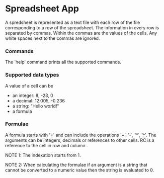 # Spreadsheet App
A spredsheet is represented as a text file with each row of the file corresponding to a row of the spreadsheet.
The information in every row is separated by commas. Within the commas are the values of the cells.
Any white spaces next to the commas are ignored.


### Commands
The 'help' command prints all the supported commands.


### Supported data types
A value of a cell can be
  - an integer: 8, -23, 0
  - a decimal: 12.005, -0.236
  - a string: "Hello world!"
  - a formula


### Formulae
A formula starts with '=' and can include the operations '+', '-', '*', '^'.
The arguments can be integers, decimals or references to other cells.
R<x>C<y> is a reference to the cell in row <x> and column <y>.

NOTE 1: The indexation starts from 1.

NOTE 2: When calculating the formulae if an argument is a string that cannot be converted to a numeric value then the string is evaluated to 0.
